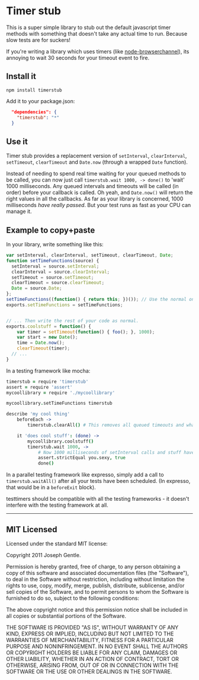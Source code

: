 # Timer stub

This is a super simple library to stub out the default javascript timer methods
with something that doesn't take any actual time to run. Because slow tests are
for suckers!

If you're writing a library which uses timers (like
    [node-browserchannel](https://github.com/josephg/node-browserchannel)), its
annoying to wait 30 seconds for your timeout event to fire.

## Install it

```
npm install timerstub
```

Add it to your package.json:

```json
  "dependencies": {
    "timerstub": "*"
  }
```


## Use it

Timer stub provides a replacement version of `setInterval`, `clearInterval`,
`setTimeout`, `clearTimeout` and `Date.now` (through a wrapped `Date`
function).

Instead of needing to spend real time waiting for your queued methods to be
called, you can now just call `timerstub.wait 1000, -> done()` to 'wait' 1000
milliseconds. Any queued intervals and timeouts will be called (in order)
before your callback is called. Oh yeah, and `Date.now()` will return the
right values in all the callbacks. As far as your library is concerned, 1000
milliseconds *have really passed*. But your test runs as fast as your CPU can
manage it.


## Example to copy+paste

In your library, write something like this:

```javascript
var setInterval, clearInterval, setTimeout, clearTimeout, Date;
function setTimeFunctions(source) {
  setInterval = source.setInterval;
  clearInterval = source.clearInterval;
  setTimeout = source.setTimeout;
  clearTimeout = source.clearTimeout;
  Date = source.Date;
};
setTimeFunctions((function() { return this; })()); // Use the normal ones.
exports.setTimeFunctions = setTimeFunctions;


// ... Then write the rest of your code as normal.
exports.coolstuff = function() {
	var timer = setTimeout(function() { foo(); }, 1000);
	var start = new Date();
	time = Date.now();
	clearTimeout(timer);
  // ...
}
```

In a testing framework like mocha:

```coffeescript
timerstub = require 'timerstub'
assert = require 'assert'
mycoollibrary = require './mycoollibrary'

mycoollibrary.setTimeFunctions timerstub

describe 'my cool thing'
	beforeEach ->
		timerstub.clearAll() # This removes all queued timeouts and whatnot

	it 'does cool stuff': (done) ->
		mycoollibrary.coolstuff()
		timerstub.wait 1000, ->
			# Now 1000 milliseconds of setInterval calls and stuff have run... instantly!
			assert.strictEqual you.sexy, true
			done()
```

In a parallel testing framework like expresso, simply add a call to
`timerstub.waitAll()` after all your tests have been scheduled. (In
expresso, that would be in a `beforeExit` block).

testtimers should be compatible with all the testing frameworks - it doesn't
interfere with the testing framework at all.


---

## MIT Licensed

Licensed under the standard MIT license:

Copyright 2011 Joseph Gentle.

Permission is hereby granted, free of charge, to any person obtaining a copy
of this software and associated documentation files (the "Software"), to deal
in the Software without restriction, including without limitation the rights
to use, copy, modify, merge, publish, distribute, sublicense, and/or sell
copies of the Software, and to permit persons to whom the Software is
furnished to do so, subject to the following conditions:

The above copyright notice and this permission notice shall be included in
all copies or substantial portions of the Software.

THE SOFTWARE IS PROVIDED "AS IS", WITHOUT WARRANTY OF ANY KIND, EXPRESS OR
IMPLIED, INCLUDING BUT NOT LIMITED TO THE WARRANTIES OF MERCHANTABILITY,
FITNESS FOR A PARTICULAR PURPOSE AND NONINFRINGEMENT. IN NO EVENT SHALL THE
AUTHORS OR COPYRIGHT HOLDERS BE LIABLE FOR ANY CLAIM, DAMAGES OR OTHER
LIABILITY, WHETHER IN AN ACTION OF CONTRACT, TORT OR OTHERWISE, ARISING FROM,
OUT OF OR IN CONNECTION WITH THE SOFTWARE OR THE USE OR OTHER DEALINGS IN
THE SOFTWARE.
